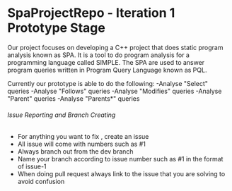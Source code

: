 # SpaProjectRepo - Iteration 1 Prototype Stage

Our project focuses on developing a C++ project that does static program analysis known as SPA. It is a tool to do program analysis for a programming language called SIMPLE. The SPA are used to answer program queries written in Program Query Language known as PQL.

Currently our prototype is able to do the following: 
-Analyse "Select" queries
-Analyse "Follows" queries
-Analyse "Modifies" queries
-Analyse "Parent" queries
-Analyse "Parents*" queries

###### Issue Reporting and Branch Creating
- For anything you want to fix , create an issue
- All issue will come with numbers such as #1
- Always branch out from the dev branch
- Name your branch according to issue number such as #1 in the format of issue-1
- When doing pull request always link to the issue that you are solving to avoid confusion
